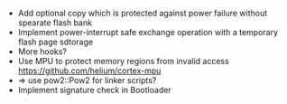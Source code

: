 * Add optional copy which is protected against power failure without spearate flash bank
* Implement power-interrupt safe exchange operation with a temporary flash page sdtorage
* More hooks?
* Use MPU to protect memory regions from invalid access https://github.com/helium/cortex-mpu
* => use pow2::Pow2 for linker scripts?
* Implement signature check in Bootloader
